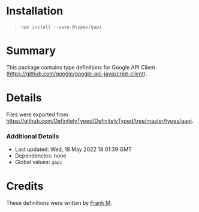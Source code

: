 # Installation
> `npm install --save @types/gapi`

# Summary
This package contains type definitions for Google API Client (https://github.com/google/google-api-javascript-client).

# Details
Files were exported from https://github.com/DefinitelyTyped/DefinitelyTyped/tree/master/types/gapi.

### Additional Details
 * Last updated: Wed, 18 May 2022 18:01:39 GMT
 * Dependencies: none
 * Global values: `gapi`

# Credits
These definitions were written by [Frank M](https://github.com/sgtfrankieboy).
